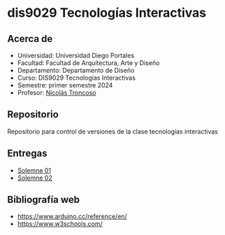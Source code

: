 # dis9029 Tecnologías Interactivas

## Acerca de

- Universidad: Universidad Diego Portales
- Facultad: Facultad de Arquitectura, Arte y Diseño
- Departamento: Departamento de Diseño
- Curso: DIS9029 Tecnologías Interactivas
- Semestre: primer semestre 2024
- Profesor: [Nicolás Troncoso](https://github.com/nicotron/)

## Repositorio

Repositorio para control de versiones de la clase tecnologías interactivas

## Entregas

- [Solemne 01](./solemne01)
- [Solemne 02](./solemne02)

## Bibliografía web

- <https://www.arduino.cc/reference/en/>
- <https://www.w3schools.com/>
